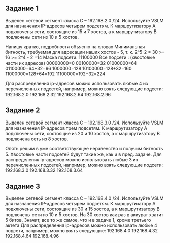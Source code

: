 ## Задание 1

Выделен сетевой сегмент класса C – 
192.168.2.0 /24. 
Используйте VSLM для назначения IP-адресов четырем подсетям. 
К маршрутизатору A подключены сети, состоящие из 15 и 7 хостов, а к маршрутизатору B подлючены сети из 10 и 5 хостов.

Напишу кратко, подробности объясню на словах
Минимальная битность, требуемая для адресации наших хостов - 5, т. к. 2^5-2 = 30 >= 16 >= 2^4 - 2 =14
Маска подсети:
11100000
Все подсети :
(хвостовые части их адресов)
00000000=0
00100000=32
01000000=64
01100000=64+32=96
1000000=128
10100000=128+32=160
11000000=128+64=192
11100000=192+32=224



Для распределения ip-адресов можно использовать любые 4 из перечисленных подсетей, например, можно взять следующие подсети:
192.168.2.0
192.168.2.32
192.168.2.64
192.168.2.96
## Задание 2

Выделен сетевой сегмент класса C – 192.168.3.0 /24. Используйте VSLM для назначения IP-адресов трем подсетям. К маршрутизатору A подключены сети, состоящие из 20 и 10 хостов, а к маршрутизатору B подлючена сеть из 8 хостов.

Опять решим в уме соответствующее неравенство и получим битность 5.
Хвостовые части подсетей  будут такие же, как и в пред. задаче.
Для распределения ip-адресов можно использовать любые 3 из перечисленных подсетей, например, можно взять следующие подсети:
192.168.3.0
192.168.3.32
192.168.3.64


## Задание 3

Выделен сетевой сегмент класса C – 192.168.4.0 /24. Используйте VSLM для назначения IP-адресов четырем подсетям. К маршрутизатору A подключены сети, состоящие из 30 и 15 хостов, а к маршрутизатору B подлючены сети из 10 и 5 хостов.
На 30 хостов как раз в аккурат хватит 5 битов.
Значит, все то же самое, что и в задаче 1, кроме третьего актета
Для распределения ip-адресов можно использовать любые 4 подсети, например, можно взять следующие:
192.168.4.0
192.168.4.32
192.168.4.64
192.168.4.96